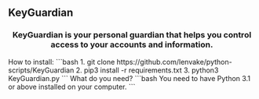 ## KeyGuardian
<h3 align="center">KeyGuardian is your personal guardian that helps you control access to your accounts and information.
</h3>
   How to install:
```bash
1. git clone https://github.com/lenvake/python-scripts/KeyGuardian
2. pip3 install -r requirements.txt
3. python3 KeyGuardian.py
```
What do you need?
```bash
You need to have Python 3.1 or above installed on your computer.
```
